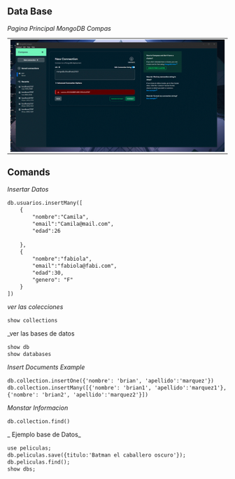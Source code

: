 ## Data Base

_Pagina Principal MongoDB Compas_

<table align="center">
  <tr>
    <td align="center" style="padding=0;width=50%;">
      <img align="center" style="padding=0;" src="../images/maing.gif" />
    </td>
  </tr>
</table>

## Comands

_Insertar Datos_

```
db.usuarios.insertMany([
    {
        "nombre":"Camila",
        "email":"Camila@mail.com",
        "edad":26
        
    },
    {
        "nombre":"fabiola",
        "email":"fabiola@fabi.com",
        "edad":30,
        "genero": "F"
    }
])
```

_ver las colecciones_

```
show collections
```

_ver las bases de datos

```
show db
show databases
```

_Insert Documents Example_

```
db.collection.insertOne({'nombre': 'brian', 'apellido':'marquez'})
db.collection.insertMany([{'nombre': 'brian1', 'apellido':'marquez1'}, {'nombre': 'brian2', 'apellido':'marquez2'}])
```

_Monstar Informacion_

```
db.collection.find()
```


_ Ejemplo base de Datos_

```
use peliculas;
db.peliculas.save({titulo:'Batman el caballero oscuro'});
db.peliculas.find();
show dbs;
```